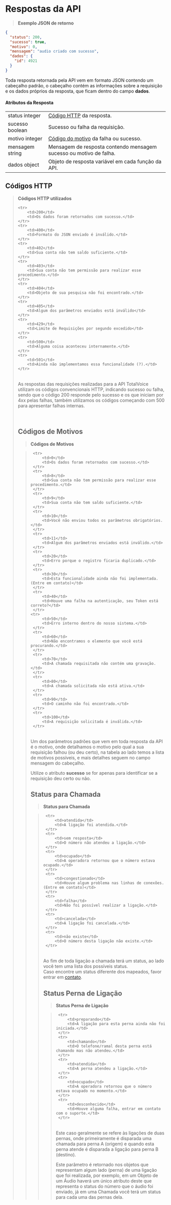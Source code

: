 # Respostas da API

> <b>Exemplo JSON de retorno</b>

```json
{
  "status": 200,
  "sucesso": true,
  "motivo": 0,
  "mensagem": "audio criado com sucesso",
  "dados": {
    "id": 4921
  }
}
```

Toda resposta retornada pela API vem em formato JSON contendo um cabeçalho padrão,
o cabeçalho contém as informações sobre a requisição e os dados próprios da resposta, que ficam dentro do campo **dados**.

#### Atributos da Resposta

<table class="table-parameters">
    <tbody>
        <tr>
            <td>
                status
                <span class="attribute">integer</span>
            </td>
            <td>
                <a href="#codigos-http">Código HTTP</a> da resposta.
             </td>
        </tr>
        <tr>
            <td>
                sucesso
                <span class="attribute">boolean</span>
            </td>
            <td>
                Sucesso ou falha da requisição.
             </td>
        </tr>
        <tr>
            <td>
                motivo
                <span class="attribute">integer</span>
            </td>
            <td>
                <a href="#codigos-de-motivos">Código do motivo</a> da falha ou sucesso.
             </td>
        </tr>
        <tr>
            <td>
                mensagem
                <span class="attribute">string</span>
            </td>
            <td>
                Mensagem de resposta contendo mensagem sucesso ou motivo de falha. 
             </td>
        </tr>
        <tr>
            <td>
                dados
                <span class="attribute">object</span>
            </td>
            <td>
                Objeto de resposta variável em cada função da API.
             </td>
        </tr>
    </tbody>
</table>

## Códigos HTTP

> <b>Códigos HTTP utilizados</b>
> <table>
    <tr>
        <td>200</td>
        <td>Os dados foram retornados com sucesso.</td>
    </tr>
    <tr>
        <td>400</td>
        <td>Formato do JSON enviado é inválido.</td>
    </tr>
    <tr>
        <td>402</td>
        <td>Sua conta não tem saldo suficiente.</td>
    </tr>
    <tr>
        <td>403</td>
        <td>Sua conta não tem permissão para realizar esse procedimento.</td>
    </tr>
    <tr>
        <td>404</td>
        <td>Objeto de sua pesquisa não foi encontrado.</td>
    </tr>
    <tr>
        <td>405</td>
        <td>Algum dos parâmetros enviados está inválido</td>
    </tr>
    <tr>
        <td>429</td>
        <td>Limite de Requisições por segundo excedido</td>
    </tr>
    <tr>
        <td>500</td>
        <td>Alguma coisa aconteceu internamente.</td>
    </tr>
    <tr>
        <td>501</td>
        <td>Ainda não implementamos essa funcionalidade (?).</td>
    </tr>
</table>

As respostas das requisições realizadas para a API TotalVoice utilizam os códigos convencionais HTTP, indicando sucesso ou falha,
sendo que o código 200 responde pelo sucesso e os que iniciam por 4xx pelas falhas, também utilizamos os códigos começando com 500 para apresentar falhas internas.

<br style="margin-top: 280px;"/>  

## Códigos de Motivos

 > <b>Códigos de Motivos</b>
 
 > <table>
     <tr>
         <td>0</td>
         <td>Os dados foram retornados com sucesso.</td>
     </tr>
     <tr>
         <td>8</td>
         <td>Sua conta não tem permissão para realizar esse procedimento.</td>
     </tr>
     <tr>
         <td>9</td>
         <td>Sua conta não tem saldo suficiente.</td>
     </tr>
     <tr>
         <td>10</td>
         <td>Você não enviou todos os parâmetros obrigatórios.</td>
     </tr>
     <tr>
         <td>11</td>
         <td>Algum dos parâmetros enviados está inválido.</td>
     </tr>
     <tr>
         <td>20</td>
         <td>Erro porque o registro ficaria duplicado.</td>
     </tr>
     <tr>
         <td>30</td>
         <td>Esta funcionalidade ainda não foi implementada. (Entre em contato)</td>
     </tr>
     <tr>
         <td>40</td>
         <td>Houve uma falha na autenticação, seu Token está correto?</td>
     </tr>
    <tr>
         <td>50</td>
         <td>Erro interno dentro do nosso sistema.</td>
     </tr>
     <tr>
         <td>60</td>
         <td>Não encontramos o elemento que você está procurando.</td>
     </tr>
     <tr>
         <td>70</td>
         <td>A chamada requisitada não contém uma gravação.</td>
     </tr>
     <tr>
         <td>80</td>
         <td>A chamada solicitada não está ativa.</td>
     </tr>
     <tr>
         <td>90</td>
         <td>O caminho não foi encontrado.</td>
     </tr>
     <tr>
         <td>100</td>
         <td>A requisição solicitada é inválida.</td>
     </tr>
 </table>
 
 Um dos parâmetros padrões que vem em toda resposta da API é o motivo, onde detalhamos o motivo pelo qual a sua requisição
 falhou (ou deu certo), na tabela ao lado temos a lista de motivos possíveis, e mais detalhes seguem no campo mensagem 
 do cabeçalho.
 
 Utilize o atributo **sucesso** se for apenas para identificar se a requisição deu certo ou não.

## Status para Chamada

 > <b>Status para Chamada</b>
 
 > <table>
     <tr>
         <td>atendida</td>
         <td>A ligação foi atendida.</td>
     </tr>
     <tr>
         <td>sem resposta</td>
         <td>O número não atendeu a ligação.</td>
     </tr>
     <tr>
         <td>ocupado</td>
         <td>A operadora retornou que o número estava ocupado.</td>
     </tr>
     <tr>
         <td>congestionado</td>
         <td>Houve algum problema nas linhas de conexões. (Entre em contato)</td>
     </tr>
     <tr>
         <td>falha</td>
         <td>Não foi possível realizar a ligação.</td>
     </tr>
     <tr>
         <td>cancelada</td>
         <td>A ligação foi cancelada.</td>
     </tr>
     <tr>
         <td>não existe</td>
         <td>O número desta ligação não existe.</td>
     </tr>
 </table>
 
Ao fim de toda ligação a chamada terá um status, ao lado você tem uma lista dos possíveis status.
<br>
Caso encontre um status diferente dos mapeados, favor entrar em [contato](#introducao).


## Status Perna de Ligação

 > <b>Status Perna de Ligação</b>
 
 > <table>
     <tr>
         <td>preparando</td>
         <td>A ligação para esta perna ainda não foi iniciada.</td>
     </tr>
     <tr>
         <td>chamando</td>
         <td>O telefone/ramal desta perna está chamando mas não atendeu.</td>
     </tr>
     <tr>
         <td>atendida</td>
         <td>A perna atendeu a ligação.</td>
     </tr>
     <tr>
         <td>ocupado</td>
         <td>A operadora retornou que o número estava ocupado no momento.</td>
     </tr>
     <tr>
         <td>desconhecido</td>
         <td>Houve alguma falha, entrar em contato com o suporte.</td>
     </tr>
 </table>
 
 Este caso geralmente se refere às ligações de duas pernas, onde primeiramente é disparada uma chamada para perna A (origem) e quando esta perna atende é disparada a ligação para perna B (destino).

 Este parâmetro é retornado nos objetos que representam algum lado (perna) de uma ligação que foi realizada, 
 por exemplo, em um Objeto de um Áudio haverá um único atributo deste que representa
 o status do número que o áudio foi enviado, já em uma Chamada você terá um status para cada uma das pernas dela.

